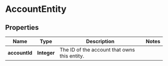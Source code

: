 
# AccountEntity

## Properties
Name | Type | Description | Notes
------------ | ------------- | ------------- | -------------
**accountId** | **Integer** | The ID of the account that owns this entity. | 



